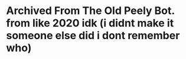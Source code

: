 # Archived From The Old Peely Bot. from like 2020 idk (i didnt make it someone else did i dont remember who)

